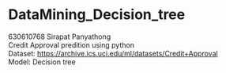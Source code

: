# DataMining_Decision_tree
630610768 Sirapat Panyathong  
Credit Approval predition using python  
Dataset: https://archive.ics.uci.edu/ml/datasets/Credit+Approval  
Model: Decision tree
